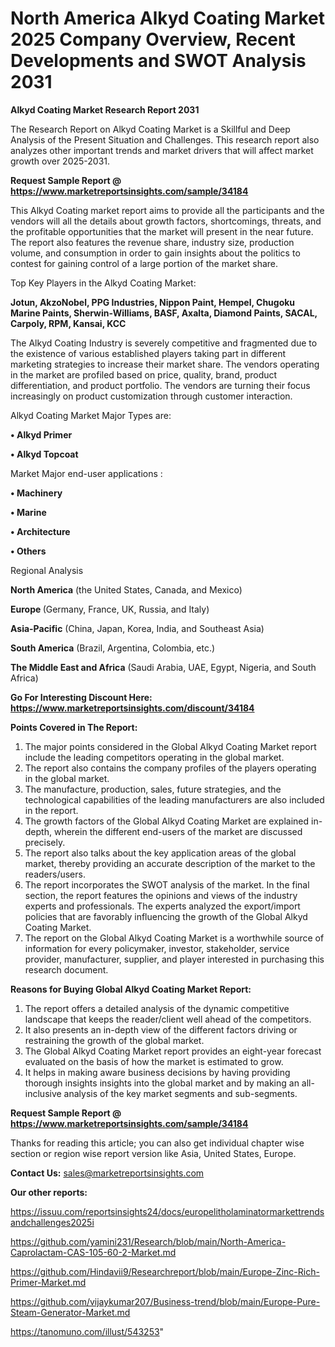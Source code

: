 # North America Alkyd Coating Market 2025 Company Overview, Recent Developments and SWOT Analysis 2031

<strong>Alkyd Coating Market Research Report 2031</strong>

The Research Report on Alkyd Coating Market is a Skillful and Deep Analysis of the Present Situation and Challenges. This research report also analyzes other important trends and market drivers that will affect market growth over 2025-2031.

<strong>Request Sample Report @ <a href=https://www.marketreportsinsights.com/sample/34184>https://www.marketreportsinsights.com/sample/34184</a></strong>

This Alkyd Coating market report aims to provide all the participants and the vendors will all the details about growth factors, shortcomings, threats, and the profitable opportunities that the market will present in the near future. The report also features the revenue share, industry size, production volume, and consumption in order to gain insights about the politics to contest for gaining control of a large portion of the market share.

Top Key Players in the Alkyd Coating Market:

<strong>Jotun, AkzoNobel, PPG Industries, Nippon Paint, Hempel, Chugoku Marine Paints, Sherwin-Williams, BASF, Axalta, Diamond Paints, SACAL, Carpoly, RPM, Kansai, KCC</strong>

The Alkyd Coating Industry is severely competitive and fragmented due to the existence of various established players taking part in different marketing strategies to increase their market share. The vendors operating in the market are profiled based on price, quality, brand, product differentiation, and product portfolio. The vendors are turning their focus increasingly on product customization through customer interaction.

Alkyd Coating Market Major Types are:

<strong>•  Alkyd Primer

•  Alkyd Topcoat</strong>

Market Major end-user applications :

<strong>•  Machinery

•  Marine

•  Architecture

•  Others</strong>

Regional Analysis

</u><strong><b>North America</b></strong> (the United States, Canada, and Mexico)

<strong><b>Europe </b></strong>(Germany, France, UK, Russia, and Italy)

<strong><b>Asia-Pacific</b></strong> (China, Japan, Korea, India, and Southeast Asia)

<strong><b>South America</b></strong> (Brazil, Argentina, Colombia, etc.)

<strong><b>The Middle East and Africa</b></strong> (Saudi Arabia, UAE, Egypt, Nigeria, and South Africa)

<strong>Go For Interesting Discount Here: <a href=https://www.marketreportsinsights.com/discount/34184>https://www.marketreportsinsights.com/discount/34184</a></strong>

<strong>Points Covered in The Report:</strong>
<ol>
  <li>The major points considered in the Global Alkyd Coating Market report include the leading competitors operating in the global market.</li>
  <li>The report also contains the company profiles of the players operating in the global market.</li>
  <li>The manufacture, production, sales, future strategies, and the technological capabilities of the leading manufacturers are also included in the report.</li>
  <li>The growth factors of the Global Alkyd Coating Market are explained in-depth, wherein the different end-users of the market are discussed precisely.</li>
  <li>The report also talks about the key application areas of the global market, thereby providing an accurate description of the market to the readers/users.</li>
  <li>The report incorporates the SWOT analysis of the market. In the final section, the report features the opinions and views of the industry experts and professionals. The experts analyzed the export/import policies that are favorably influencing the growth of the Global Alkyd Coating Market.</li>
  <li>The report on the Global Alkyd Coating Market is a worthwhile source of information for every policymaker, investor, stakeholder, service provider, manufacturer, supplier, and player interested in purchasing this research document.</li>
</ol>
<strong>Reasons for Buying Global Alkyd Coating Market Report:</strong>

<ol>
  <li>The report offers a detailed analysis of the dynamic competitive landscape that keeps the reader/client well ahead of the competitors.</li>
  <li>It also presents an in-depth view of the different factors driving or restraining the growth of the global market.</li>
  <li>The Global Alkyd Coating Market report provides an eight-year forecast evaluated on the basis of how the market is estimated to grow.</li>
  <li>It helps in making aware business decisions by having providing thorough insights insights into the global market and by making an all-inclusive analysis of the key market segments and sub-segments.</li>
</ol>
<strong>Request Sample Report @ <a href=https://www.marketreportsinsights.com/sample/34184>https://www.marketreportsinsights.com/sample/34184</a></strong>


Thanks for reading this article; you can also get individual chapter wise section or region wise report version like Asia, United States, Europe.

<strong>Contact Us:</strong>
sales@marketreportsinsights.com

<strong>Our other reports:</strong>

<a href=https://issuu.com/reportsinsights24/docs/europelitholaminatormarkettrendsandchallenges2025i>https://issuu.com/reportsinsights24/docs/europelitholaminatormarkettrendsandchallenges2025i</a>

<a href=https://github.com/yamini231/Research/blob/main/North-America-Caprolactam-CAS-105-60-2-Market.md>https://github.com/yamini231/Research/blob/main/North-America-Caprolactam-CAS-105-60-2-Market.md</a>

<a href=https://github.com/Hindavii9/Researchreport/blob/main/Europe-Zinc-Rich-Primer-Market.md>https://github.com/Hindavii9/Researchreport/blob/main/Europe-Zinc-Rich-Primer-Market.md</a>

<a href=https://github.com/vijaykumar207/Business-trend/blob/main/Europe-Pure-Steam-Generator-Market.md>https://github.com/vijaykumar207/Business-trend/blob/main/Europe-Pure-Steam-Generator-Market.md</a>

<a href=https://tanomuno.com/illust/543253>https://tanomuno.com/illust/543253</a>"
